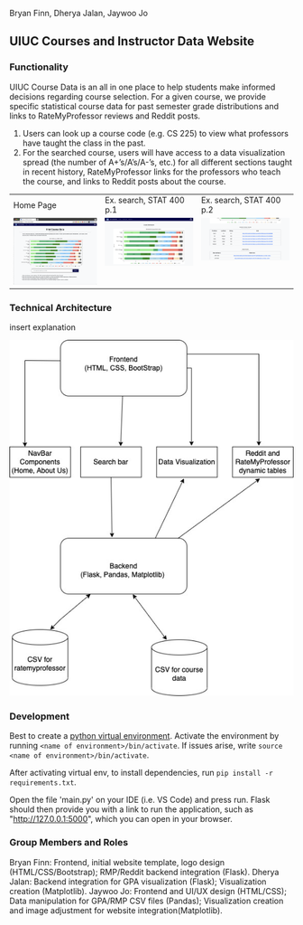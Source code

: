Bryan Finn, Dherya Jalan, Jaywoo Jo

## UIUC Courses and Instructor Data Website

### Functionality
UIUC Course Data is an all in one place to help students make informed decisions
regarding course selection. For a given course, we provide specific statistical course data for past semester
grade distributions and links to RateMyProfessor reviews and Reddit posts.

1. Users can look up a course code (e.g. CS 225) to view what professors have
taught the class in the past.
2. For the searched course, users will have access to a data visualization spread (the number of A+’s/A’s/A-’s, etc.) for all different sections taught in recent history, RateMyProfessor links for the professors who teach the course, and links to Reddit posts about the course.

<table>
  <tr>
    <td> Home Page</td>
     <td> Ex. search, STAT 400 p.1 </td>
     <td> Ex. search, STAT 400 p.2</td>
  </tr>
  <tr>
    <td valign="top"><img src="https://github.com/CS222-UIUC/course-project-group-negative-4/blob/main/README-Images/1.png"></td>
    <td valign="top"><img src="https://github.com/CS222-UIUC/course-project-group-negative-4/blob/main/README-Images/2.png"></td>
    <td valign="top"><img src="https://github.com/CS222-UIUC/course-project-group-negative-4/blob/main/README-Images/3.png"></td>
  </tr>
 </table>

### Technical Architecture
insert explanation

![Technical Architecture Image](/README-images/CS222-Framework.jpeg)

### Development
Best to create a [python virtual environment](https://phoenixnap.com/kb/install-flask#ftoc-heading-6). 
Activate the environment by running ```<name of environment>/bin/activate```. If issues arise, write ```source <name of environment>/bin/activate```.

After activating virtual env, to install dependencies, run ```pip install -r requirements.txt```.

Open the file 'main.py' on your IDE (i.e. VS Code) and press run. Flask should then provide you with a link to run the application, such as "http://127.0.0.1:5000", which you can open in your browser.

### Group Members and Roles
Bryan Finn: Frontend, initial website template, logo design (HTML/CSS/Bootstrap); RMP/Reddit backend integration (Flask).
Dherya Jalan: Backend integration for GPA visualization (Flask); Visualization creation (Matplotlib).
Jaywoo Jo: Frontend and UI/UX design (HTML/CSS); Data manipulation for GPA/RMP CSV files (Pandas); Visualization creation and image adjustment for website integration(Matplotlib).
